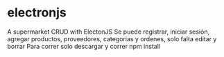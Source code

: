 # electronjs
A supermarket CRUD with ElectonJS
Se puede registrar, iniciar sesión, agregar productos, proveedores, categorias y ordenes, solo falta editar y borrar
Para correr solo descargar y correr npm install
